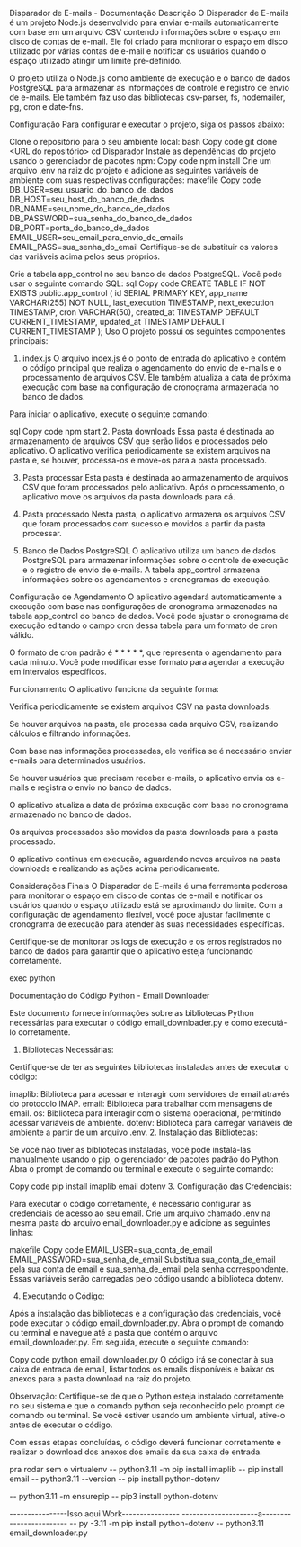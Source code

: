 Disparador de E-mails - Documentação
Descrição
O Disparador de E-mails é um projeto Node.js desenvolvido para enviar e-mails automaticamente com base em um arquivo CSV contendo informações sobre o espaço em disco de contas de e-mail. Ele foi criado para monitorar o espaço em disco utilizado por várias contas de e-mail e notificar os usuários quando o espaço utilizado atingir um limite pré-definido.

O projeto utiliza o Node.js como ambiente de execução e o banco de dados PostgreSQL para armazenar as informações de controle e registro de envio de e-mails. Ele também faz uso das bibliotecas csv-parser, fs, nodemailer, pg, cron e date-fns.

Configuração
Para configurar e executar o projeto, siga os passos abaixo:

Clone o repositório para o seu ambiente local:
bash
Copy code
git clone <URL do repositório>
cd Disparador
Instale as dependências do projeto usando o gerenciador de pacotes npm:
Copy code
npm install
Crie um arquivo .env na raiz do projeto e adicione as seguintes variáveis de ambiente com suas respectivas configurações:
makefile
Copy code
DB_USER=seu_usuario_do_banco_de_dados
DB_HOST=seu_host_do_banco_de_dados
DB_NAME=seu_nome_do_banco_de_dados
DB_PASSWORD=sua_senha_do_banco_de_dados
DB_PORT=porta_do_banco_de_dados
EMAIL_USER=seu_email_para_envio_de_emails
EMAIL_PASS=sua_senha_do_email
Certifique-se de substituir os valores das variáveis acima pelos seus próprios.

Crie a tabela app_control no seu banco de dados PostgreSQL. Você pode usar o seguinte comando SQL:
sql
Copy code
CREATE TABLE IF NOT EXISTS public.app_control (
  id SERIAL PRIMARY KEY,
  app_name VARCHAR(255) NOT NULL,
  last_execution TIMESTAMP,
  next_execution TIMESTAMP,
  cron VARCHAR(50),
  created_at TIMESTAMP DEFAULT CURRENT_TIMESTAMP,
  updated_at TIMESTAMP DEFAULT CURRENT_TIMESTAMP
);
Uso
O projeto possui os seguintes componentes principais:

1. index.js
O arquivo index.js é o ponto de entrada do aplicativo e contém o código principal que realiza o agendamento do envio de e-mails e o processamento de arquivos CSV. Ele também atualiza a data de próxima execução com base na configuração de cronograma armazenada no banco de dados.

Para iniciar o aplicativo, execute o seguinte comando:

sql
Copy code
npm start
2. Pasta downloads
Essa pasta é destinada ao armazenamento de arquivos CSV que serão lidos e processados pelo aplicativo. O aplicativo verifica periodicamente se existem arquivos na pasta e, se houver, processa-os e move-os para a pasta processado.

3. Pasta processar
Esta pasta é destinada ao armazenamento de arquivos CSV que foram processados pelo aplicativo. Após o processamento, o aplicativo move os arquivos da pasta downloads para cá.

4. Pasta processado
Nesta pasta, o aplicativo armazena os arquivos CSV que foram processados com sucesso e movidos a partir da pasta processar.

5. Banco de Dados PostgreSQL
O aplicativo utiliza um banco de dados PostgreSQL para armazenar informações sobre o controle de execução e o registro de envio de e-mails. A tabela app_control armazena informações sobre os agendamentos e cronogramas de execução.

Configuração de Agendamento
O aplicativo agendará automaticamente a execução com base nas configurações de cronograma armazenadas na tabela app_control do banco de dados. Você pode ajustar o cronograma de execução editando o campo cron dessa tabela para um formato de cron válido.

O formato de cron padrão é * * * * *, que representa o agendamento para cada minuto. Você pode modificar esse formato para agendar a execução em intervalos específicos.

Funcionamento
O aplicativo funciona da seguinte forma:

Verifica periodicamente se existem arquivos CSV na pasta downloads.

Se houver arquivos na pasta, ele processa cada arquivo CSV, realizando cálculos e filtrando informações.

Com base nas informações processadas, ele verifica se é necessário enviar e-mails para determinados usuários.

Se houver usuários que precisam receber e-mails, o aplicativo envia os e-mails e registra o envio no banco de dados.

O aplicativo atualiza a data de próxima execução com base no cronograma armazenado no banco de dados.

Os arquivos processados são movidos da pasta downloads para a pasta processado.

O aplicativo continua em execução, aguardando novos arquivos na pasta downloads e realizando as ações acima periodicamente.

Considerações Finais
O Disparador de E-mails é uma ferramenta poderosa para monitorar o espaço em disco de contas de e-mail e notificar os usuários quando o espaço utilizado está se aproximando do limite. Com a configuração de agendamento flexível, você pode ajustar facilmente o cronograma de execução para atender às suas necessidades específicas.

Certifique-se de monitorar os logs de execução e os erros registrados no banco de dados para garantir que o aplicativo esteja funcionando corretamente.



exec python

Documentação do Código Python - Email Downloader

Este documento fornece informações sobre as bibliotecas Python necessárias para executar o código email_downloader.py e como executá-lo corretamente.

1. Bibliotecas Necessárias:

Certifique-se de ter as seguintes bibliotecas instaladas antes de executar o código:

imaplib: Biblioteca para acessar e interagir com servidores de email através do protocolo IMAP.
email: Biblioteca para trabalhar com mensagens de email.
os: Biblioteca para interagir com o sistema operacional, permitindo acessar variáveis de ambiente.
dotenv: Biblioteca para carregar variáveis de ambiente a partir de um arquivo .env.
2. Instalação das Bibliotecas:

Se você não tiver as bibliotecas instaladas, você pode instalá-las manualmente usando o pip, o gerenciador de pacotes padrão do Python. Abra o prompt de comando ou terminal e execute o seguinte comando:

Copy code
pip install imaplib email dotenv
3. Configuração das Credenciais:

Para executar o código corretamente, é necessário configurar as credenciais de acesso ao seu email. Crie um arquivo chamado .env na mesma pasta do arquivo email_downloader.py e adicione as seguintes linhas:

makefile
Copy code
EMAIL_USER=sua_conta_de_email
EMAIL_PASSWORD=sua_senha_de_email
Substitua sua_conta_de_email pela sua conta de email e sua_senha_de_email pela senha correspondente. Essas variáveis serão carregadas pelo código usando a biblioteca dotenv.

4. Executando o Código:

Após a instalação das bibliotecas e a configuração das credenciais, você pode executar o código email_downloader.py. Abra o prompt de comando ou terminal e navegue até a pasta que contém o arquivo email_downloader.py. Em seguida, execute o seguinte comando:

Copy code
python email_downloader.py
O código irá se conectar à sua caixa de entrada de email, listar todos os emails disponíveis e baixar os anexos para a pasta download na raiz do projeto.

Observação: Certifique-se de que o Python esteja instalado corretamente no seu sistema e que o comando python seja reconhecido pelo prompt de comando ou terminal. Se você estiver usando um ambiente virtual, ative-o antes de executar o código.

Com essas etapas concluídas, o código deverá funcionar corretamente e realizar o download dos anexos dos emails da sua caixa de entrada.

pra rodar sem o virtualenv
-- python3.11 -m pip install imaplib
-- pip install email
-- python3.11 --version
-- pip install python-dotenv

-- python3.11 -m ensurepip 
-- pip3 install python-dotenv 

----------------Isso aqui Work----------------
---------------------a------------------------
-- py -3.11 -m pip install python-dotenv
-- python3.11 email_downloader.py 
